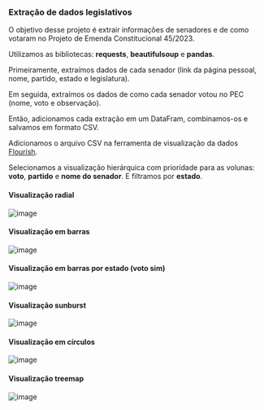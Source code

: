 ### Extração de dados legislativos

O objetivo desse projeto é extrair informações de senadores e de como votaram no Projeto de Emenda Constitucional 45/2023. 

Utilizamos as bibliotecas: **requests**, **beautifulsoup** e **pandas**.

Primeiramente, extraímos dados de cada senador (link da página pessoal, nome, partido, estado e legislatura). 

Em seguida, extraímos os dados de como cada senador votou no PEC (nome, voto e observação).

Então, adicionamos cada extração em um DataFram, combinamos-os e salvamos em formato CSV.

Adicionamos o arquivo CSV na ferramenta de visualização da dados [Flourish](https://app.flourish.studio/).

Selecionamos a visualização hierárquica com prioridade para as volunas: **voto**, **partido** e **nome do senador**. E filtramos por **estado**.  

#### Visualização radial

![image](https://github.com/LuganThierry/legislative_data_project/assets/106288264/81a1d194-ebcf-48e8-8dc1-75c1365e79d5)

#### Visualização em barras

![image](https://github.com/LuganThierry/legislative_data_project/assets/106288264/e46b8149-a57d-4db6-8075-119acfb67b72)

#### Visualização em barras por estado (voto sim)

![image](https://github.com/LuganThierry/legislative_data_project/assets/106288264/e91821c6-20a2-4e65-8fd5-f87eba4be233)

#### Visualização sunburst

![image](https://github.com/LuganThierry/legislative_data_project/assets/106288264/df63bc5b-fd85-412c-baa1-2004d4249b39)

#### Visualização em círculos

![image](https://github.com/LuganThierry/legislative_data_project/assets/106288264/249c6b2a-75fe-41ca-b0af-ee344bbfba91)

#### Visualização treemap

![image](https://github.com/LuganThierry/legislative_data_project/assets/106288264/cc2f3a9e-20b1-4077-99bb-bb7f3692434f)

